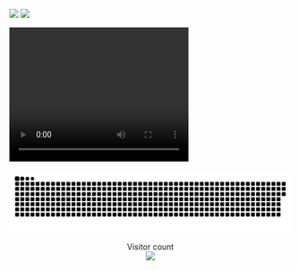 ![](https://media0.giphy.com/media/OHPZqOWeeQUlN4yeIw/giphy.gif)
<img src= "https://media0.giphy.com/media/OHPZqOWeeQUlN4yeIw/giphy.gif" />

<video width="320" height="240" controls>
    <source src="kuangbiao.mp4" type="video/mp4">
</video>

<a href=#><img src="contributions.svg"></a>

<p align="center"> 
  Visitor count<br>
  <img src="https://profile-counter.glitch.me/dang-mai/count.svg" />
</p>
